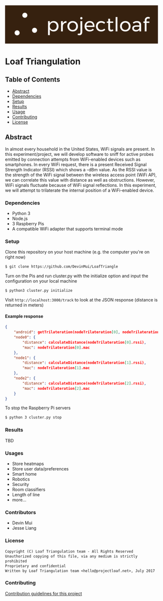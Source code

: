 [![Logo](brownbg.png)](http://www.projectloaf.net)

# Loaf Triangulation

## Table of Contents

* [Abstract](#abstract)
* [Dependencies](#dependencies)
* [Setup](#setup)
* [Results](#results)
* [Usage](#usage)
* [Contributing](#Contributing)
* [License](#license)

## Abstract

In almost every household in the United States, WiFi signals are present. In this experiment/project, we will develop software to sniff for active probes emitted by connection attempts from WiFi-enabled devices such as smartphones. In every WiFi request, there is a present Received Signal Strength Indicator (RSSI) which shows a -dBm value. As the RSSI value is the strength of the WiFi signal between the wireless access point (WiFi AP), we can correlate this value with distance as well as obstructions. However, WiFi signals fluctuate because of WiFi signal reflections. In this experiment, we will attempt to trilaterate the internal position of a WiFi-enabled device.

### Dependencies

* Python 3
* Node.js
* 3 Raspberry Pis
* A compatible WiFi adapter that supports terminal mode

### Setup

Clone this repository on your host machine (e.g. the computer you're on right now)

```bash
$ git clone https://github.com/DevinMui/LoafTriangle
```

Turn on the Pis and run cluster.py with the initialize option and input the configuration on your local machine

```bash
$ python3 cluster.py initialize
```

Visit `http://localhost:3000/track` to look at the JSON response (distance is returned in meters)

#### Example response

```json
{ 
	"android": getTrilateration(nodeTrilateration[0], nodeTrilateration[1], nodeTrilateration[2]), 
	"node0": { 
		"distance": calculateDistance(nodeTrilateration[0].rssi),
		"mac": nodeTrilateration[0].mac
	},
	"node1": { 
		"distance": calculateDistance(nodeTrilateration[1].rssi),
		"mac": nodeTrilateration[1].mac
	},
	"node2": {
		"distance": calculateDistance(nodeTrilateration[2].rssi),
		"mac": nodeTrilateration[2].mac
	}
}
```

To stop the Raspberry Pi servers

```bash
$ python 3 cluster.py stop
```

### Results

TBD

### Usages

* Store heatmaps
* Store user data/preferences
* Smart home
* Robotics
* Security
* Room classifiers
* Length of line
* more...

### Contributors

* Devin Mui
* Jesse Liang

### License

```
Copyright (C) Loaf Triangulation team - All Rights Reserved
Unauthorized copying of this file, via any medium is strictly prohibited
Proprietary and confidential
Written by Loaf Triangulation team <hello@projectloaf.net>, July 2017
```

### Contributing

[Contribution guidelines for this project](CONTRIBUTING.md)